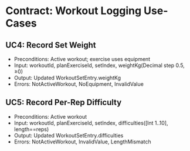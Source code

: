# Contract: Workout Logging Use-Cases

## UC4: Record Set Weight
- Preconditions: Active workout; exercise uses equipment
- Input: workoutId, planExerciseId, setIndex, weightKg(Decimal step 0.5, ≥0)
- Output: Updated WorkoutSetEntry.weightKg
- Errors: NotActiveWorkout, NoEquipment, InvalidValue

## UC5: Record Per-Rep Difficulty
- Preconditions: Active workout
- Input: workoutId, planExerciseId, setIndex, difficulties([Int 1..10], length==reps)
- Output: Updated WorkoutSetEntry.difficulties
- Errors: NotActiveWorkout, InvalidValue, LengthMismatch
